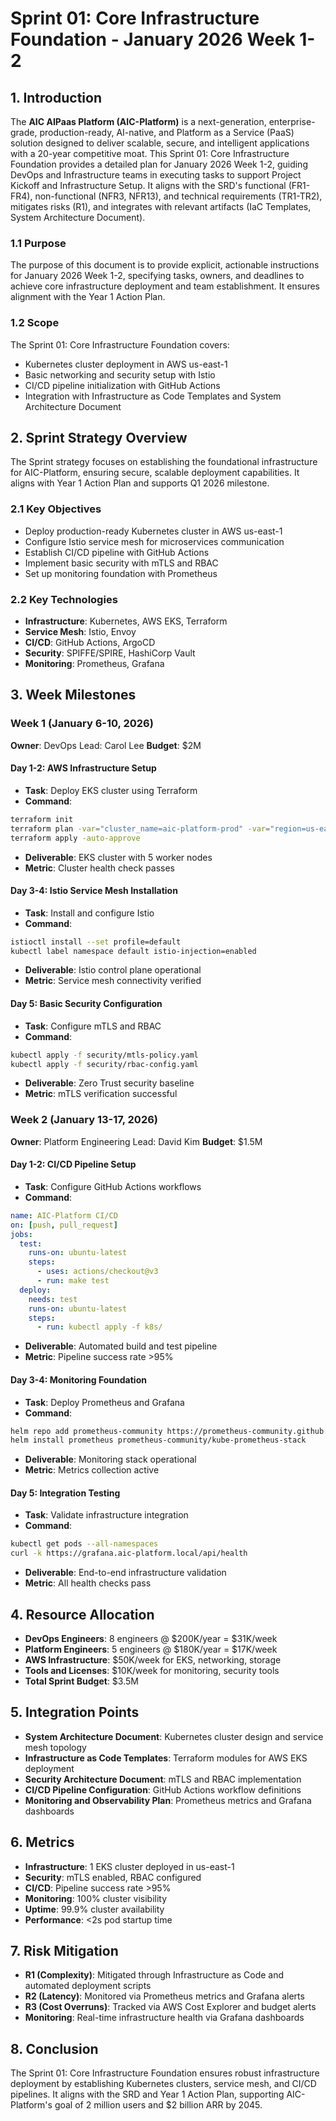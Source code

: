 # Sprint 01: Core Infrastructure Foundation - January 2026 Week 1-2

## 1. Introduction
The **AIC AIPaas Platform (AIC-Platform)** is a next-generation, enterprise-grade, production-ready, AI-native, and Platform as a Service (PaaS) solution designed to deliver scalable, secure, and intelligent applications with a 20-year competitive moat. This Sprint 01: Core Infrastructure Foundation provides a detailed plan for January 2026 Week 1-2, guiding DevOps and Infrastructure teams in executing tasks to support Project Kickoff and Infrastructure Setup. It aligns with the SRD's functional (FR1-FR4), non-functional (NFR3, NFR13), and technical requirements (TR1-TR2), mitigates risks (R1), and integrates with relevant artifacts (IaC Templates, System Architecture Document).

### 1.1 Purpose
The purpose of this document is to provide explicit, actionable instructions for January 2026 Week 1-2, specifying tasks, owners, and deadlines to achieve core infrastructure deployment and team establishment. It ensures alignment with the Year 1 Action Plan.

### 1.2 Scope
The Sprint 01: Core Infrastructure Foundation covers:
- Kubernetes cluster deployment in AWS us-east-1
- Basic networking and security setup with Istio
- CI/CD pipeline initialization with GitHub Actions
- Integration with Infrastructure as Code Templates and System Architecture Document

## 2. Sprint Strategy Overview
The Sprint strategy focuses on establishing the foundational infrastructure for AIC-Platform, ensuring secure, scalable deployment capabilities. It aligns with Year 1 Action Plan and supports Q1 2026 milestone.

### 2.1 Key Objectives
- Deploy production-ready Kubernetes cluster in AWS us-east-1
- Configure Istio service mesh for microservices communication
- Establish CI/CD pipeline with GitHub Actions
- Implement basic security with mTLS and RBAC
- Set up monitoring foundation with Prometheus

### 2.2 Key Technologies
- **Infrastructure**: Kubernetes, AWS EKS, Terraform
- **Service Mesh**: Istio, Envoy
- **CI/CD**: GitHub Actions, ArgoCD
- **Security**: SPIFFE/SPIRE, HashiCorp Vault
- **Monitoring**: Prometheus, Grafana

## 3. Week Milestones

### Week 1 (January 6-10, 2026)
**Owner**: DevOps Lead: Carol Lee
**Budget**: $2M

#### Day 1-2: AWS Infrastructure Setup
- **Task**: Deploy EKS cluster using Terraform
- **Command**: 
```bash
terraform init
terraform plan -var="cluster_name=aic-platform-prod" -var="region=us-east-1"
terraform apply -auto-approve
```
- **Deliverable**: EKS cluster with 5 worker nodes
- **Metric**: Cluster health check passes

#### Day 3-4: Istio Service Mesh Installation
- **Task**: Install and configure Istio
- **Command**:
```bash
istioctl install --set profile=default
kubectl label namespace default istio-injection=enabled
```
- **Deliverable**: Istio control plane operational
- **Metric**: Service mesh connectivity verified

#### Day 5: Basic Security Configuration
- **Task**: Configure mTLS and RBAC
- **Command**:
```bash
kubectl apply -f security/mtls-policy.yaml
kubectl apply -f security/rbac-config.yaml
```
- **Deliverable**: Zero Trust security baseline
- **Metric**: mTLS verification successful

### Week 2 (January 13-17, 2026)
**Owner**: Platform Engineering Lead: David Kim
**Budget**: $1.5M

#### Day 1-2: CI/CD Pipeline Setup
- **Task**: Configure GitHub Actions workflows
- **Command**:
```yaml
name: AIC-Platform CI/CD
on: [push, pull_request]
jobs:
  test:
    runs-on: ubuntu-latest
    steps:
      - uses: actions/checkout@v3
      - run: make test
  deploy:
    needs: test
    runs-on: ubuntu-latest
    steps:
      - run: kubectl apply -f k8s/
```
- **Deliverable**: Automated build and test pipeline
- **Metric**: Pipeline success rate >95%

#### Day 3-4: Monitoring Foundation
- **Task**: Deploy Prometheus and Grafana
- **Command**:
```bash
helm repo add prometheus-community https://prometheus-community.github.io/helm-charts
helm install prometheus prometheus-community/kube-prometheus-stack
```
- **Deliverable**: Monitoring stack operational
- **Metric**: Metrics collection active

#### Day 5: Integration Testing
- **Task**: Validate infrastructure integration
- **Command**:
```bash
kubectl get pods --all-namespaces
curl -k https://grafana.aic-platform.local/api/health
```
- **Deliverable**: End-to-end infrastructure validation
- **Metric**: All health checks pass

## 4. Resource Allocation
- **DevOps Engineers**: 8 engineers @ $200K/year = $31K/week
- **Platform Engineers**: 5 engineers @ $180K/year = $17K/week  
- **AWS Infrastructure**: $50K/week for EKS, networking, storage
- **Tools and Licenses**: $10K/week for monitoring, security tools
- **Total Sprint Budget**: $3.5M

## 5. Integration Points
- **System Architecture Document**: Kubernetes cluster design and service mesh topology
- **Infrastructure as Code Templates**: Terraform modules for AWS EKS deployment
- **Security Architecture Document**: mTLS and RBAC implementation
- **CI/CD Pipeline Configuration**: GitHub Actions workflow definitions
- **Monitoring and Observability Plan**: Prometheus metrics and Grafana dashboards

## 6. Metrics
- **Infrastructure**: 1 EKS cluster deployed in us-east-1
- **Security**: mTLS enabled, RBAC configured
- **CI/CD**: Pipeline success rate >95%
- **Monitoring**: 100% cluster visibility
- **Uptime**: 99.9% cluster availability
- **Performance**: <2s pod startup time

## 7. Risk Mitigation
- **R1 (Complexity)**: Mitigated through Infrastructure as Code and automated deployment scripts
- **R2 (Latency)**: Monitored via Prometheus metrics and Grafana alerts
- **R3 (Cost Overruns)**: Tracked via AWS Cost Explorer and budget alerts
- **Monitoring**: Real-time infrastructure health via Grafana dashboards

## 8. Conclusion
The Sprint 01: Core Infrastructure Foundation ensures robust infrastructure deployment by establishing Kubernetes clusters, service mesh, and CI/CD pipelines. It aligns with the SRD and Year 1 Action Plan, supporting AIC-Platform's goal of 2 million users and $2 billion ARR by 2045.
